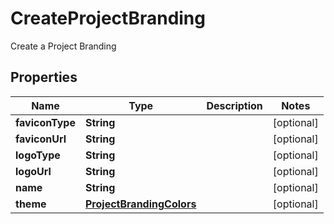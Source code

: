

# CreateProjectBranding

Create a Project Branding

## Properties

| Name | Type | Description | Notes |
|------------ | ------------- | ------------- | -------------|
|**faviconType** | **String** |  |  [optional] |
|**faviconUrl** | **String** |  |  [optional] |
|**logoType** | **String** |  |  [optional] |
|**logoUrl** | **String** |  |  [optional] |
|**name** | **String** |  |  [optional] |
|**theme** | [**ProjectBrandingColors**](ProjectBrandingColors.md) |  |  [optional] |



